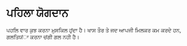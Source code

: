# ਪਹਿਲਾ ਯੋਗਦਾਨ

ਪਹਲਿ ਵਾਰ ਕੁਝ ਕਰਨਾ ਮੁਸਕਿਲ ਹੁਂਦਾ ਹੈ। ਖਾਸ ਤੌਰ ਤੇ ਜਦ ਆਪਜੀ ਮਿਲਕਰ ਕਮ ਕਰਦੇ ਹਨ, ਗਲਤਿਯਂਾ ਕਰਨਾ ਚਂਗੀ ਗਲ ਨਹੀ ਹੈ।

